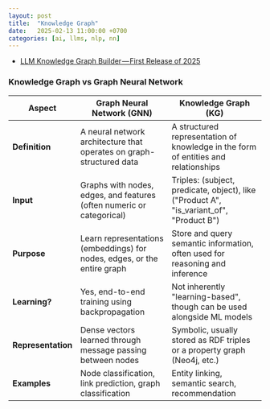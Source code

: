 ```yaml
---
layout: post
title:  "Knowledge Graph"
date:   2025-02-13 11:00:00 +0700
categories: [ai, llms, nlp, nn]
---
```


- [LLM Knowledge Graph Builder — First Release of 2025](https://neo4j.com/developer-blog/knowledge-graph-builder-first/)

### Knowledge Graph vs Graph Neural Network
| Aspect             | **Graph Neural Network (GNN)**                                           | **Knowledge Graph (KG)**                                                                  |
| ------------------ | ------------------------------------------------------------------------ | ----------------------------------------------------------------------------------------- |
| **Definition**     | A neural network architecture that operates on graph-structured data     | A structured representation of knowledge in the form of entities and relationships        |
| **Input**          | Graphs with nodes, edges, and features (often numeric or categorical)    | Triples: (subject, predicate, object), like ("Product A", "is\_variant\_of", "Product B") |
| **Purpose**        | Learn representations (embeddings) for nodes, edges, or the entire graph | Store and query semantic information, often used for reasoning and inference              |
| **Learning?**      | Yes, end-to-end training using backpropagation                           | Not inherently "learning-based", though can be used alongside ML models                   |
| **Representation** | Dense vectors learned through message passing between nodes              | Symbolic, usually stored as RDF triples or a property graph (Neo4j, etc.)                 |
| **Examples**       | Node classification, link prediction, graph classification               | Entity linking, semantic search, recommendation                                           |

